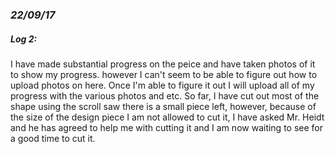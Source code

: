 ### *22/09/17*


##### **Log 2**:

I have made substantial progress on the peice and have taken photos of it to show my progress. however I can't seem to be able to figure out how to upload photos on here.
Once I'm able to figure it out I will upload all of my progress with the various photos and etc. So far, I have cut out most of the shape using the scroll saw there is a small piece left, however, because of the size of the design piece I am not allowed to cut it, I have asked Mr. Heidt and he has agreed to help me with cutting it and I am now waiting to see for a good time to cut it.


